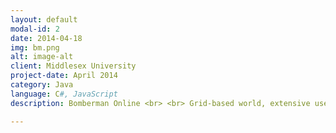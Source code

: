 ```yaml
---
layout: default
modal-id: 2
date: 2014-04-18
img: bm.png
alt: image-alt
client: Middlesex University
project-date: April 2014
category: Java 
language: C#, JavaScript 
description: Bomberman Online <br> <br> Grid-based world, extensive use of Java threading to enable multiple game sessions at any one-time.  <br><br> <a href="/projects/SJM" download> Download </a>

---
```


